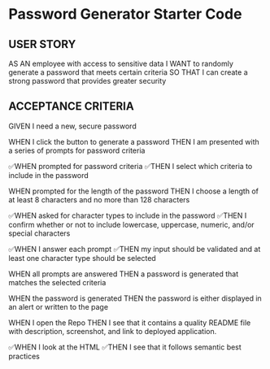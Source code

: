 # Password Generator Starter Code

## USER STORY
AS AN employee with access to sensitive data
I WANT to randomly generate a password that meets certain criteria
SO THAT I can create a strong password that provides greater security

## ACCEPTANCE CRITERIA
GIVEN I need a new, secure password

WHEN I click the button to generate a password
THEN I am presented with a series of prompts for password criteria

✅WHEN prompted for password criteria
✅THEN I select which criteria to include in the password

WHEN prompted for the length of the password
THEN I choose a length of at least 8 characters and no more than 128 characters

✅WHEN asked for character types to include in the password
✅THEN I confirm whether or not to include lowercase, uppercase, numeric, and/or special characters

✅WHEN I answer each prompt
✅THEN my input should be validated and at least one character type should be selected

WHEN all prompts are answered
THEN a password is generated that matches the selected criteria

WHEN the password is generated
THEN the password is either displayed in an alert or written to the page

WHEN I open the Repo
THEN I see that it contains a quality README file with description, screenshot, and link to deployed application.

✅WHEN I look at the HTML
✅THEN I see that it follows semantic best practices